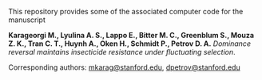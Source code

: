 This repository provides some of the associated computer code for the manuscript  

**Karageorgi M., Lyulina A. S., Lappo E., Bitter M. C., Greenblum S., Mouza Z. K., Tran C. T., Huynh A., Oken H., Schmidt P., Petrov D. A.** _Dominance reversal maintains insecticide resistance under fluctuating selection_.  
  
  
Corresponding authors: mkarag@stanford.edu, dpetrov@stanford.edu

